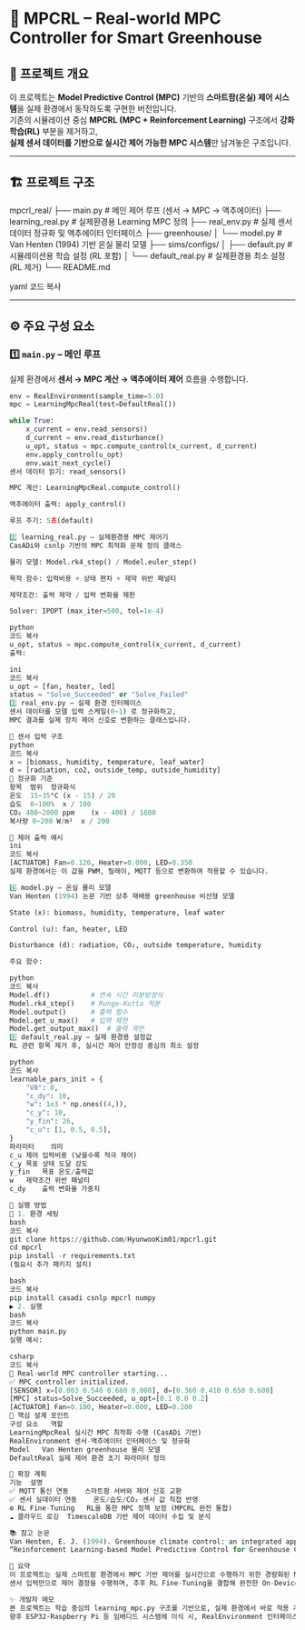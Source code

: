 # 🌿 MPCRL – Real-world MPC Controller for Smart Greenhouse

## 🧩 프로젝트 개요
이 프로젝트는 **Model Predictive Control (MPC)** 기반의 **스마트팜(온실) 제어 시스템**을 실제 환경에서 동작하도록 구현한 버전입니다.  
기존의 시뮬레이션 중심 **MPCRL (MPC + Reinforcement Learning)** 구조에서 **강화학습(RL)** 부분을 제거하고,  
**실제 센서 데이터를 기반으로 실시간 제어 가능한 MPC 시스템**만 남겨놓은 구조입니다.

---

## 🏗️ 프로젝트 구조

mpcrl_real/
├── main.py # 메인 제어 루프 (센서 → MPC → 액추에이터)
├── learning_real.py # 실제환경용 Learning MPC 정의
├── real_env.py # 실제 센서 데이터 정규화 및 액추에이터 인터페이스
├── greenhouse/
│ └── model.py # Van Henten (1994) 기반 온실 물리 모델
├── sims/configs/
│ ├── default.py # 시뮬레이션용 학습 설정 (RL 포함)
│ └── default_real.py # 실제환경용 최소 설정 (RL 제거)
└── README.md

yaml
코드 복사

---

## ⚙️ 주요 구성 요소

### 1️⃣ `main.py` – 메인 루프

실제 환경에서 **센서 → MPC 계산 → 액추에이터 제어** 흐름을 수행합니다.

```python
env = RealEnvironment(sample_time=5.0)
mpc = LearningMpcReal(test=DefaultReal())

while True:
    x_current = env.read_sensors()
    d_current = env.read_disturbance()
    u_opt, status = mpc.compute_control(x_current, d_current)
    env.apply_control(u_opt)
    env.wait_next_cycle()
센서 데이터 읽기: read_sensors()

MPC 계산: LearningMpcReal.compute_control()

액추에이터 출력: apply_control()

루프 주기: 5초(default)

2️⃣ learning_real.py – 실제환경용 MPC 제어기
CasADi와 csnlp 기반의 MPC 최적화 문제 정의 클래스

물리 모델: Model.rk4_step() / Model.euler_step()

목적 함수: 입력비용 + 상태 편차 + 제약 위반 패널티

제약조건: 출력 제약 / 입력 변화율 제한

Solver: IPOPT (max_iter=500, tol=1e-4)

python
코드 복사
u_opt, status = mpc.compute_control(x_current, d_current)
출력:

ini
코드 복사
u_opt = [fan, heater, led]
status = "Solve_Succeeded" or "Solve_Failed"
3️⃣ real_env.py – 실제 환경 인터페이스
센서 데이터를 모델 입력 스케일(0~1) 로 정규화하고,
MPC 결과를 실제 장치 제어 신호로 변환하는 클래스입니다.

🔹 센서 입력 구조
python
코드 복사
x = [biomass, humidity, temperature, leaf_water]
d = [radiation, co2, outside_temp, outside_humidity]
🔹 정규화 기준
항목	범위	정규화식
온도	15~35°C	(x - 15) / 20
습도	0~100%	x / 100
CO₂	400~2000 ppm	(x - 400) / 1600
복사량	0~200 W/m²	x / 200

🔹 제어 출력 예시
ini
코드 복사
[ACTUATOR] Fan=0.120, Heater=0.000, LED=0.350
실제 환경에서는 이 값을 PWM, 릴레이, MQTT 등으로 변환하여 적용할 수 있습니다.

4️⃣ model.py – 온실 물리 모델
Van Henten (1994) 논문 기반 상추 재배용 greenhouse 비선형 모델

State (x): biomass, humidity, temperature, leaf water

Control (u): fan, heater, LED

Disturbance (d): radiation, CO₂, outside temperature, humidity

주요 함수:

python
코드 복사
Model.df()          # 연속 시간 미분방정식
Model.rk4_step()    # Runge-Kutta 적분
Model.output()      # 출력 함수
Model.get_u_max()   # 입력 제한
Model.get_output_max()  # 출력 제한
5️⃣ default_real.py – 실제 환경용 설정값
RL 관련 항목 제거 후, 실시간 제어 안정성 중심의 최소 설정

python
코드 복사
learnable_pars_init = {
    "V0": 0,
    "c_dy": 10,
    "w": 1e3 * np.ones((4,)),
    "c_y": 10,
    "y_fin": 26,
    "c_u": [1, 0.5, 0.5],
}
파라미터	의미
c_u	제어 입력비용 (낮을수록 적극 제어)
c_y	목표 상태 도달 강도
y_fin	목표 온도/출력값
w	제약조건 위반 패널티
c_dy	출력 변화율 가중치

🚀 실행 방법
🔧 1. 환경 세팅
bash
코드 복사
git clone https://github.com/HyunwooKim01/mpcrl.git
cd mpcrl
pip install -r requirements.txt
(필요시 추가 패키지 설치)

bash
코드 복사
pip install casadi csnlp mpcrl numpy
▶️ 2. 실행
bash
코드 복사
python main.py
실행 예시:

csharp
코드 복사
🚀 Real-world MPC controller starting...
✅ MPC controller initialized.
[SENSOR] x=[0.003 0.540 0.680 0.008], d=[0.360 0.410 0.650 0.600]
[MPC] status=Solve_Succeeded, u_opt=[0.1 0.0 0.2]
[ACTUATOR] Fan=0.100, Heater=0.000, LED=0.200
🧠 핵심 설계 포인트
구성 요소	역할
LearningMpcReal	실시간 MPC 최적화 수행 (CasADi 기반)
RealEnvironment	센서-액추에이터 인터페이스 및 정규화
Model	Van Henten greenhouse 물리 모델
DefaultReal	실제 제어 환경 초기 파라미터 정의

🧩 확장 계획
기능	설명
✅ MQTT 통신 연동	스마트팜 서버와 제어 신호 교환
✅ 센서 실데이터 연동	온도/습도/CO₂ 센서 값 직접 반영
⚙️ RL Fine-Tuning	RL을 통한 MPC 정책 보정 (MPCRL 완전 통합)
☁️ 클라우드 로깅	TimescaleDB 기반 제어 데이터 수집 및 분석

📚 참고 논문
Van Henten, E. J. (1994). Greenhouse climate control: an integrated approach.
“Reinforcement Learning-based Model Predictive Control for Greenhouse Climate Control,” ScienceDirect, 2024.

🏁 요약
이 프로젝트는 실제 스마트팜 환경에서 MPC 기반 제어를 실시간으로 수행하기 위한 경량화된 MPCRL 구조입니다.
센서 입력만으로 제어 결정을 수행하며, 추후 RL Fine-Tuning을 결합해 완전한 On-Device AI Controller로 발전할 수 있습니다.

✨ 개발자 메모
본 프로젝트는 학습 중심의 learning_mpc.py 구조를 기반으로, 실제 환경에서 바로 적용 가능한 형태로 단순화되었습니다.
향후 ESP32·Raspberry Pi 등 임베디드 시스템에 이식 시, RealEnvironment 인터페이스만 수정하면 바로 활용 가능합니다.
